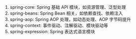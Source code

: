 1. spring-core: Spring 基础 API 模块，如资源管理、泛型处理
2. spring-beans: Spring Bean 相关，如依赖查找、依赖注入
3. spring-aop: Spring AOP 处理，如动态处理、AOP 字节码提升
4. spring-context: 事件驱动、注解驱动、模块驱动等
5. spring-expression: Spring 表达式语言模块